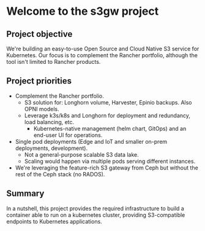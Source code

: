 # Welcome to the s3gw project

## Project objective

We're building an easy-to-use Open Source and Cloud Native S3 service for
Kubernetes.
Our focus is to complement the Rancher portfolio, although the tool isn't
limited to Rancher products.

## Project priorities

- Complement the Rancher portfolio.
  - S3 solution for: Longhorn volume, Harvester, Epinio backups. Also OPNI models.
  - Leverage k3s/k8s and Longhorn for deployment and redundancy, load balancing,
  etc.
    - Kubernetes-native management (helm chart, GitOps) and an end-user UI for
    operations.
- Single pod deployments (Edge and IoT and smaller on-prem deployments,
development).
  - Not a general-purpose scalable S3 data lake.
  - Scaling would happen via multiple pods serving different instances.
- We're leveraging the feature-rich S3 gateway from Ceph but without the rest of
the Ceph stack (no RADOS).

## Summary

In a nutshell, this project provides the required infrastructure to build a container
able to run on a kubernetes cluster, providing S3-compatible endpoints to
Kubernetes applications.
